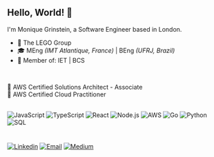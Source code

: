 ## Hello, World! 👋
I'm Monique Grinstein, a Software Engineer based in London.

- :briefcase: The LEGO Group <br>
- :mortar_board: MEng _(IMT Atlantique, France)_ | BEng _(UFRJ, Brazil)_ <br>
- :card_index: Member of: IET | BCS
<br>

:scroll: AWS Certified Solutions Architect - Associate <br>
:scroll: AWS Certified Cloud Practitioner <br>
<br>

![JavaScript](https://img.shields.io/badge/-JavaScript-000?&logo=JavaScript)
![TypeScript](https://img.shields.io/badge/-TypeScript-000?&logo=TypeScript)
![React](https://img.shields.io/badge/-React-000?&logo=React)
![Node.js](https://img.shields.io/badge/-Node.js-000?&logo=node.js)
![AWS](https://img.shields.io/badge/-AWS-000?&logo=Amazon-AWS&logoColor=F90)
![Go](https://img.shields.io/badge/-Go-000?&logo=Go)
![Python](https://img.shields.io/badge/-Python-000?&logo=Python)
![SQL](https://img.shields.io/badge/-SQL-000?&logo=MySQL)
#
[![Linkedin](https://img.shields.io/badge/-LinkedIn-0e76a8?style=flat-square&logo=Linkedin&logoColor=white)](https://www.linkedin.com/in/moniquegrinstein)
[![Email](https://img.shields.io/badge/-Gmail-EA4335?style=flat-square&logo=Gmail&logoColor=white)](mailto:grinsteinmonique@gmail.com)
[![Medium](https://img.shields.io/badge/-Medium-3b3b3b?style=flat-square&logo=medium&logoColor=white)](https://medium.com/@grinsteinmonique)

